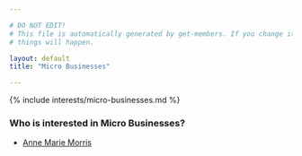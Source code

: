 ```yaml
---

# DO NOT EDIT!
# This file is automatically generated by get-members. If you change it, bad
# things will happen.

layout: default
title: "Micro Businesses"

---
```


{% include interests/micro-businesses.md %}

### Who is interested in Micro Businesses?


* [Anne Marie Morris](members/anne-marie-morris.html)
